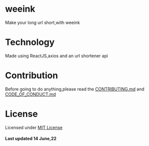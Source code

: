 # weeink

Make your long url short,with weeink

# Technology

Made using ReactJS,axios and an url shortener api

# Contribution

Before going to do anything,please read the [CONTRIBUTING.md](https://github.com/jayantur13/weeink/blob/master/CONTRIBUTING.md "CONTRIBUTING.md") and [CODE_OF_CONDUCT.md](https://github.com/jayantur13/weeink/blob/master/CODE_OF_CONDUCT.md "CODE_OF_CONDUCT.md")

# License

Licensed under [MIT License](https://github.com/jayantur13/weeink/blob/master/LICENSE "MIT License")

#### Last updated 14 June,22

